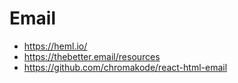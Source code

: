 # Email

- https://heml.io/
- https://thebetter.email/resources
- https://github.com/chromakode/react-html-email